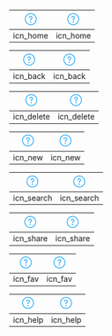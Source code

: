 |[![icn_home](icn_export/O2/icn_home/PNG/icn_home.png)](icn_export/O2/icn_home/)|[![icn_home](icn_export/Global/icn_home/PNG/icn_home.png)](icn_export/Global/icn_home/)|
| :----------: | :----------: |
|icn_home|icn_home|

|[![icn_back](icn_export/O2/icn_back/PNG/icn_back.png)](icn_export/O2/icn_back/)|[![icn_back](icn_export/Global/icn_back/PNG/icn_back.png)](icn_export/Global/icn_back/)|
| :----------: | :----------: |
|icn_back|icn_back|

|[![icn_delete](icn_export/O2/icn_delete/PNG/icn_delete.png)](icn_export/O2/icn_delete/)|[![icn_delete](icn_export/Global/icn_delete/PNG/icn_delete.png)](icn_export/Global/icn_delete/)|
| :----------: | :----------: |
|icn_delete|icn_delete|

|[![icn_new](icn_export/O2/icn_new/PNG/icn_new.png)](icn_export/O2/icn_new/)|[![icn_new](icn_export/Global/icn_new/PNG/icn_new.png)](icn_export/Global/icn_new/)|
| :----------: | :----------: |
|icn_new|icn_new|

|[![icn_search](icn_export/O2/icn_search/PNG/icn_search.png)](icn_export/O2/icn_search/)|[![icn_search](icn_export/Global/icn_search/PNG/icn_search.png)](icn_export/Global/icn_search/)|
| :----------: | :----------: |
|icn_search|icn_search|

|[![icn_share](icn_export/O2/icn_share/PNG/icn_share.png)](icn_export/O2/icn_share/)|[![icn_share](icn_export/Global/icn_share/PNG/icn_share.png)](icn_export/Global/icn_share/)|
| :----------: | :----------: |
|icn_share|icn_share|

|[![icn_fav](icn_export/O2/icn_fav/PNG/icn_fav.png)](icn_export/O2/icn_fav/)|[![icn_fav](icn_export/Global/icn_fav/PNG/icn_fav.png)](icn_export/Global/icn_fav/)|
| :----------: | :----------: |
|icn_fav|icn_fav|

|[![icn_help](icn_export/O2/icn_help/PNG/icn_help.png)](icn_export/O2/icn_help/)|[![icn_help](icn_export/Global/icn_help/PNG/icn_help.png)](icn_export/Global/icn_help/)|
| :----------: | :----------: |
|icn_help|icn_help|

